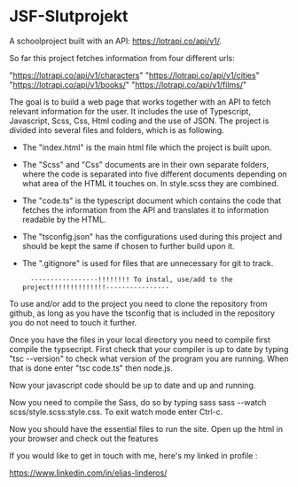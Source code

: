 # JSF-Slutprojekt

A schoolproject built with an API: https://lotrapi.co/api/v1/.

So far this project fetches information from four different urls:

"https://lotrapi.co/api/v1/characters"
"https://lotrapi.co/api/v1/cities"
"https://lotrapi.co/api/v1/books/"
"https://lotrapi.co/api/v1/films/"

The goal is to build a web page that works together with an API to fetch relevant information for the user.
It includes the use of Typescript, Javascript, Scss, Css, Html coding and the use of JSON.
The project is divided into several files and folders, which is as following.


* The "index.html" is the main html file which the project is built upon.


* The "Scss" and "Css" documents are in their own separate folders, where the code is separated into five different documents depending on what area of the HTML it touches on. In style.scss they are combined.


* The "code.ts" is the typescript document which contains the code that fetches the information from the API and translates it to information readable by the HTML.


* The "tsconfig.json" has the configurations used during this project and should be kept the same if chosen to further build upon it.


* The ".gitignore" is used for files that are unnecessary for git to track.


        -----------------!!!!!!!! To instal, use/add to the project!!!!!!!!!!!!!!----------------




To use and/or add to the project you need to clone the repository from github, as long as you have the tsconfig that is included in the repository you do not need to touch it further.


Once you have the files in your local directory you need to compile first compile the typsecript.
First check that your compiler is up to date by typing "tsc --version" to check what version of the program you are running.
When that is done enter "tsc code.ts" then node.js.


Now your javascript code should be up to date and up and running.




Now you need to compile the Sass, do so by typing sass  sass --watch scss/style.scss:style.css.
To exit watch mode enter Ctrl-c.


Now you should have the essential files to run the site.
Open up the html in your browser and check out the features



If you would like to get in touch with me, here's my linked in profile :

https://www.linkedin.com/in/elias-linderos/



